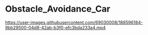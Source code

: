 # Obstacle_Avoidance_Car


https://user-images.githubusercontent.com/69030008/188596184-9bb29500-04d8-42ab-b3f0-efc3bda233a4.mp4

